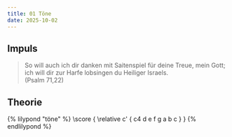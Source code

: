 ```yaml
---
title: 01 Töne
date: 2025-10-02
---
```


## Impuls

> So will auch ich dir danken mit Saitenspiel für deine Treue, mein Gott; ich will dir zur Harfe lobsingen du Heiliger Israels.  
> (Psalm 71,22)

## Theorie

{% lilypond "töne" %}
\score {
  \relative c' {
    c4 d e f g a b c
  }
}
{% endlilypond %}